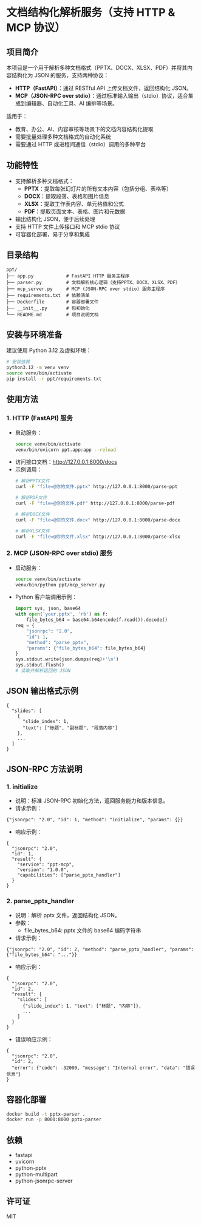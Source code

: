 # 文档结构化解析服务（支持 HTTP & MCP 协议）

## 项目简介
本项目是一个用于解析多种文档格式（PPTX、DOCX、XLSX、PDF）并将其内容结构化为 JSON 的服务，支持两种协议：
- **HTTP（FastAPI）**：通过 RESTful API 上传文档文件，返回结构化 JSON。
- **MCP（JSON-RPC over stdio）**：通过标准输入输出（stdio）协议，适合集成到编辑器、自动化工具、AI 编排等场景。

适用于：
- 教育、办公、AI、内容审核等场景下的文档内容结构化提取
- 需要批量处理多种文档格式的自动化系统
- 需要通过 HTTP 或进程间通信（stdio）调用的多种平台

## 功能特性
- 支持解析多种文档格式：
  - **PPTX**：提取每张幻灯片的所有文本内容（包括分组、表格等）
  - **DOCX**：提取段落、表格和图片信息
  - **XLSX**：提取工作表内容、单元格值和公式
  - **PDF**：提取页面文本、表格、图片和元数据
- 输出结构化 JSON，便于后续处理
- 支持 HTTP 文件上传接口和 MCP stdio 协议
- 可容器化部署，易于分享和集成

## 目录结构
```
ppt/
├── app.py            # FastAPI HTTP 服务主程序
├── parser.py         # 文档解析核心逻辑（支持PPTX、DOCX、XLSX、PDF）
├── mcp_server.py     # MCP (JSON-RPC over stdio) 服务主程序
├── requirements.txt  # 依赖清单
├── Dockerfile        # 容器部署文件
├── __init__.py       # 包初始化
└── README.md         # 项目说明文档
```

## 安装与环境准备
建议使用 Python 3.12 及虚拟环境：
```bash
# 安装依赖
python3.12 -m venv venv
source venv/bin/activate
pip install -r ppt/requirements.txt
```

## 使用方法
### 1. HTTP (FastAPI) 服务
- 启动服务：
  ```bash
  source venv/bin/activate
  venv/bin/uvicorn ppt.app:app --reload
  ```
- 访问接口文档：http://127.0.0.1:8000/docs
- 示例调用：
  ```bash
  # 解析PPTX文件
  curl -F "file=@你的文件.pptx" http://127.0.0.1:8000/parse-ppt
  
  # 解析PDF文件
  curl -F "file=@你的文件.pdf" http://127.0.0.1:8000/parse-pdf
  
  # 解析DOCX文件
  curl -F "file=@你的文件.docx" http://127.0.0.1:8000/parse-docx
  
  # 解析XLSX文件
  curl -F "file=@你的文件.xlsx" http://127.0.0.1:8000/parse-xlsx
  ```

### 2. MCP (JSON-RPC over stdio) 服务
- 启动服务：
  ```bash
  source venv/bin/activate
  venv/bin/python ppt/mcp_server.py
  ```
- Python 客户端调用示例：
  ```python
  import sys, json, base64
  with open('your.pptx', 'rb') as f:
      file_bytes_b64 = base64.b64encode(f.read()).decode()
  req = {
      "jsonrpc": "2.0",
      "id": 1,
      "method": "parse_pptx",
      "params": {"file_bytes_b64": file_bytes_b64}
  }
  sys.stdout.write(json.dumps(req)+'\n')
  sys.stdout.flush()
  # 读取并解析返回的 JSON
  ```

## JSON 输出格式示例
```
{
  "slides": [
    {
      "slide_index": 1,
      "text": ["标题", "副标题", "段落内容"]
    },
    ...
  ]
}
```

## JSON-RPC 方法说明

### 1. initialize
- 说明：标准 JSON-RPC 初始化方法，返回服务能力和版本信息。
- 请求示例：
```
{"jsonrpc": "2.0", "id": 1, "method": "initialize", "params": {}}
```
- 响应示例：
```
{
  "jsonrpc": "2.0",
  "id": 1,
  "result": {
    "service": "ppt-mcp",
    "version": "1.0.0",
    "capabilities": ["parse_pptx_handler"]
  }
}
```

### 2. parse_pptx_handler
- 说明：解析 pptx 文件，返回结构化 JSON。
- 参数：
  - file_bytes_b64: pptx 文件的 base64 编码字符串
- 请求示例：
```
{"jsonrpc": "2.0", "id": 2, "method": "parse_pptx_handler", "params": {"file_bytes_b64": "..."}}
```
- 响应示例：
```
{
  "jsonrpc": "2.0",
  "id": 2,
  "result": {
    "slides": [
      {"slide_index": 1, "text": ["标题", "内容"]},
      ...
    ]
  }
}
```
- 错误响应示例：
```
{
  "jsonrpc": "2.0",
  "id": 2,
  "error": {"code": -32000, "message": "Internal error", "data": "错误信息"}
}
```

## 容器化部署
```bash
docker build -t pptx-parser .
docker run -p 8000:8000 pptx-parser
```

## 依赖
- fastapi
- uvicorn
- python-pptx
- python-multipart
- python-jsonrpc-server

## 许可证
MIT 